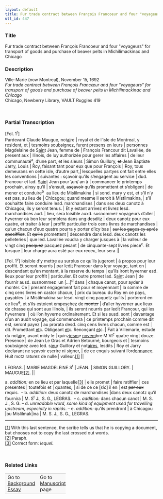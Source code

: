 ```yaml
---  
layout: default  
title: Fur trade contract between François Francoeur and four "voyageurs" for transport of goods and purchase of beaver pelts in Michilimackinac and Chicago  
utl_id: 447
---
```


### Title

Fur trade contract between François Francoeur and four "voyageurs" for transport of goods and purchase of beaver pelts in Michilimackinac and Chicago

### Description

<p>Ville-Marie (now Montreal), November 15, 1692<br /><em>Fur trade contract between François Francœur and four “voyageurs” for transport of goods and purchase of beaver pelts in Michilimackinac and Chicago </em><br />
Chicago, Newberry Library, VAULT Ruggles 419</p>
<p> </p>


### Partial Transcription

<p><span style="line-height: 20.8px;">[Fol. 1</span><sup>r</sup><span style="line-height: 20.8px;">]</span><br />
Pardevant Claude Maugue, not<u>ai</u>re | royal et de l’isle de Montreal, y resident, et | tesmoins soubsignez, furent presens en leurs | personnes Magdelaine de S<u>ain</u>t Jean, femme de | François Francour dit Lavallée, de present aux | Ilinois, de luy authorizée pour gerer les affaires | de leur communauté<sup>a</sup>, d’une part, et les sieurs | Simon Guillory, <s>et </s>Jean Baptiste Jarry, Louis | Roy, faisant tant pour eux que pour François | Roy, tous demeurans en cette isle, d’autre part,| lesquelles partyes ont fait entre elles les conventions | suivantes : sçavoir qu’ils s’engagent au service | dud. Francour et lad. S<u>ain</u>t Jean pour \un/ an à | commancer le printemps prochain, ainsy qu’il | s’ensuit, <s>asçavoir</s> qu’ils promettent et s’obligent | de mener et conduire<sup>b</sup>  au lieu de Mislilmakina | si sond. mary y est, et s’il n’y est pas, au lieu de | Chicagou; quand mesme il seroit à Mistilmakina, | s’il souhaitte faire conduire lesd. marchandises | dans ses deux canotz à Chicagou, ils y seront tenus. | Et y estant arrivez et livrez lesd. marchandises aud. | lieu, sera loisible auxd. susnommez voyageurs d’aller | hyverner où bon leur semblera dans ung desditz | deux canotz pour eux quatre, et traiter à leur | proffit particulier trois cens livres de marchandises | qu’un chacun d’eux quatre pourra y porter d’icy bas | <s>sur les gages cy aprés speciffiez</s>. Et <s>qu’ils</s> promettent | descendre dans lesd. deux canotz les pelleteries | que led. Lavallée voudra y charger jusques à | la valleur de vingt cinq <s>pacquez</s> pacquez pesant | de cinquante-sept livres piece<sup>c</sup>. Et lorsque | leur charge aura esté par eux receu, leur sera ||</p>
<p>[Fol. 1<sup>v</sup>] loisible d’y mettre au surplus ce qu’ils jugeront | à propos pour leur proffit. Et seront nourris | par led<u>it</u> Francour dans leur voyage, tant en | descendant qu’en montant, à la reserve du temps | qu’ils iront hyverner esd. lieux pour leur proffit | particulier. Et outre promet lad. S<u>ain</u>t Jean | de fournir ausd. susnommez  un […]<sup>d</sup> dans | chaque canot, pour ayder à monter. Ce | present engagement fait pour et moyennant | la somme de cinq cens livres en castor chacun, | prix du bureau du Roy en ce pays, payables | à Mistilmakina sur lesd. vingt cinq paquetz qu’ils | porteront en ce lieu<sup>e</sup>, et s’ils estoient empeschez de <s>monter</s> | d’aller hyverner aux lieux de chasse qui sont aux Ilinois, | ils seront nourris par ledit Francour, qui les hyvernera  | où l’on hyverne ordinairement. Et si les susd. sont | davantage d’un an audit voyage, qui commencera | ce printemps prochain comme dit est, seront payez | au prorata desd. cinq cens livres chacun, comme est | dit. Promettant <u>et</u>c. Obligeant <u>et</u>c. Renonçant <u>et</u>c. | Fait à Villemarie, estude du not<u>ai</u>re, avant midy le | quinz<u>iesm</u>e <u>novem</u>bre M VI<sup>c</sup> quatre vingt douze. Presence | de Jean Le Gras et Adrien Betourné, bourgeois et | tesmoins soubsignez avec led. s<u>ieu</u>r Guillory et not<u>aires</u>, lesdits | Roy et Jarry declarant ne sçavoir escrire ni signer, | de ce enquis suivant l’ord<u>onnan</u>ce. Huit motz raturez de nulle | valleur.<a href="#_ftn1" name="_ftnref1" title="" id="_ftnref1">[1]</a> <span style="line-height: 20.8px;">||</span></p>
<p>LEGRAS. | MARIE MAGDELEINE S<sup>t</sup> | JEAN. | SIMON GUILLORY. | MAUGUE<a href="#_ftn2" name="_ftnref2" title="" id="_ftnref2">[2]</a>. ||</p>
<p>a. <em>addition: </em>en ce lieu et par laquelle<a href="#_ftn3" name="_ftnref3" title="" id="_ftnref3">[3]</a> | elle promet | faire ratiffier | ces presentes | toutefois et | quantes, | si de ce ce [<em>sic</em>] il en | est <s>par eux</s> requis.  – b. <em>addition:</em> deux canotz de marchandises |dans deux canotz qu’il fournira | M. S<sup>t</sup> J., S. G., LEGRAS.  – c. <em>addition: </em>dans chacun canot | M. S. J., S. G. – d. <em>unreadable word, some kind of equipment used for travelling upstream, especially in rapids</em>. – e. <em>addition: </em>qu’ils prendront | à Chicagou |ou Mislilmak|ina | M. S. J., S. G., LEGRAS.</p>
<div>
<hr /><div>
<a href="#_ftnref1" name="_ftn1" title="" id="_ftn1">[1]</a> With this last sentence, the scribe tells us that he is copying a document, but chooses not to copy the last crossed out words.<br /><a href="#_ftnref2" name="_ftn2" title="" id="_ftn2">[2]</a> Paraph.<br /><a href="#_ftnref3" name="_ftn3" title="" id="_ftn3">[3]</a> Correct form: <em>lequel</em>.
<p> </p>
</div>
</div>


### Related Links

<table border="0.5" cellpadding="1" cellspacing="1" style="width: 200px; background-color:#F8F8F8;">
    <tbody style="border-color:#ccc">
        <tr style="border-color:#ccc">
            <td>Go to <a href="https://centerfordigitalhumanities.github.io/Newberry-French-paleography/_background_essay/447" target="_blank">Background Essay</a></td>
            <td>Go to <a href="https://centerfordigitalhumanities.github.io/Newberry-French-paleography/www/record.html?id=447" target="_blank">Manuscript</a> page</td>
        </tr>
    </tbody>
</table>